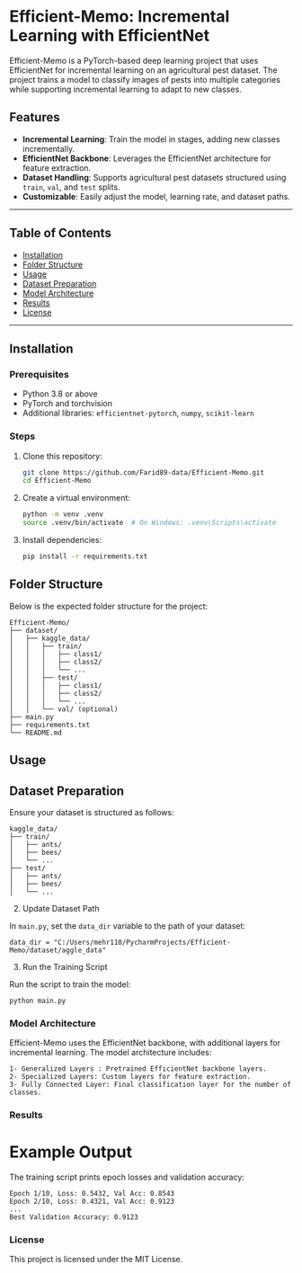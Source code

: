 # Efficient-Memo: Incremental Learning with EfficientNet

Efficient-Memo is a PyTorch-based deep learning project that uses EfficientNet for incremental learning on an agricultural pest dataset. The project trains a model to classify images of pests into multiple categories while supporting incremental learning to adapt to new classes.

## Features
- **Incremental Learning**: Train the model in stages, adding new classes incrementally.
- **EfficientNet Backbone**: Leverages the EfficientNet architecture for feature extraction.
- **Dataset Handling**: Supports agricultural pest datasets structured using `train`, `val`, and `test` splits.
- **Customizable**: Easily adjust the model, learning rate, and dataset paths.

---

## Table of Contents
- [Installation](#installation)
- [Folder Structure](#folder-structure)
- [Usage](#usage)
- [Dataset Preparation](#dataset-preparation)
- [Model Architecture](#model-architecture)
- [Results](#results)
- [License](#license)

---

## Installation

### Prerequisites
- Python 3.8 or above
- PyTorch and torchvision
- Additional libraries: `efficientnet-pytorch`, `numpy`, `scikit-learn`

### Steps
1. Clone this repository:
   ```bash
   git clone https://github.com/Farid89-data/Efficient-Memo.git
   cd Efficient-Memo
2. Create a virtual environment:

   ```bash
   python -m venv .venv
   source .venv/bin/activate  # On Windows: .venv\Scripts\activate
3. Install dependencies:

   ```bash
   pip install -r requirements.txt

## Folder Structure

Below is the expected folder structure for the project:
~~~text
Efficient-Memo/
├── dataset/
│   ├── kaggle_data/
│   │   ├── train/
│   │   │   ├── class1/
│   │   │   ├── class2/
│   │   │   └── ...
│   │   ├── test/
│   │   │   ├── class1/
│   │   │   ├── class2/
│   │   │   └── ...
│   │   └── val/ (optional)
├── main.py
├── requirements.txt
└── README.md
~~~
## Usage
## Dataset Preparation

Ensure your dataset is structured as follows:
~~~text
kaggle_data/
├── train/
│   ├── ants/
│   ├── bees/
│   └── ...
├── test/
│   ├── ants/
│   ├── bees/
│   └── ...
~~~
2. Update Dataset Path

In `main.py`, set the `data_dir` variable to the path of your dataset:
   ```
data_dir = "C:/Users/mehr110/PycharmProjects/Efficient-Memo/dataset/aggle_data"
```
3. Run the Training Script

Run the script to train the model:
```
python main.py
```

### Model Architecture

Efficient-Memo uses the EfficientNet backbone, with additional layers for incremental learning. The model architecture includes:

    1- Generalized Layers : Pretrained EfficientNet backbone layers.
    2- Specialized Layers: Custom layers for feature extraction.
    3- Fully Connected Layer: Final classification layer for the number of classes.


 ###   Results
# Example Output

The training script prints epoch losses and validation accuracy:
~~~
Epoch 1/10, Loss: 0.5432, Val Acc: 0.8543
Epoch 2/10, Loss: 0.4321, Val Acc: 0.9123
...
Best Validation Accuracy: 0.9123
~~~

 ###   License

This project is licensed under the MIT License.
